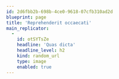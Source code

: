 ```yaml
---
id: 2d6fbb2b-698b-4ce0-9618-07cfb310ad2d
blueprint: page
title: 'Reprehenderit occaecati'
main_replicator:
  -
    id: otSYTsZe
    headline: 'Quas dicta'
    headline_level: h2
    kind: random_url
    type: image
    enabled: true
---
```

